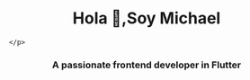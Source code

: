 
  <h1 align="center">Hola 👋,Soy Michael </h1>    
     <p align="center">
      
     </p>
  
<h3 align="center">A passionate frontend developer in Flutter</h3>

<!--
**Michaelabx01/Michaelabx01** is a ✨ _special_ ✨ repository because its `README.md` (this file) appears on your GitHub profile.

Here are some ideas to get you started:

- 🔭 I’m currently working on ...
- 🌱 I’m currently learning ...
- 👯 I’m looking to collaborate on ...
- 🤔 I’m looking for help with ...
- 💬 Ask me about ...
- 📫 How to reach me: ...
- 😄 Pronouns: ...
- ⚡ Fun fact: ...
-->
